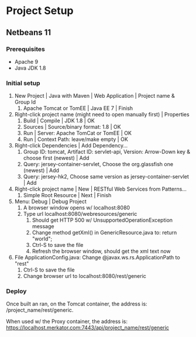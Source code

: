 # Project Setup

## Netbeans 11

### Prerequisites

- Apache 9
- Java JDK 1.8

### Initial setup

1. New Project | Java with Maven | Web Application | Project name & Group Id
    1. Apache Tomcat or TomEE | Java EE 7 | Finish
1. Right-click project name (might need to open manually first) | Properties
    1. Build | Compile | JDK 1.8 | OK
    1. Sources | Source/binary format: 1.8 | OK
    1. Run | Server: Apache TomCat or TomEE | OK
    1. Run | Context Path: leave/make empty | OK
1. Right-click Dependencies | Add Dependency...
    1. Group ID: tomcat, Artifact ID: servlet-api, Version: Arrow-Down key & choose first (newest) | Add
    1. Query: jersey-container-servlet, Choose the org.glassfish one (newest) | Add
    1. Query: jersey-hk2, Choose same version as jersey-container-servlet | Add
1. Right-click project name | New | RESTful Web Services from Patterns...
    1. Simple Root Resource | Next | Finish
1. Menu: Debug | Debug Project
    1. A browser window opens w/ localhost:8080
    1. Type url localhost:8080/webresources/generic
        1. Should get HTTP 500 w/ UnsupportedOperationException message
        1. Change method getXml() in GenericResource.java to: return "<hello>world</hello>";
        1. Ctrl-S to save the file
        1. Refresh the browser window, should get the xml text now
1. File ApplicationConfig.java: Change @javax.ws.rs.ApplicationPath to "rest"
    1. Ctrl-S to save the file
    1. Change browser url to localhost:8080/rest/generic

### Deploy

Once built an ran, on the Tomcat container, the address is: /project_name/rest/generic.

When used w/ the Proxy container, the address is: https://localhost.merkator.com:7443/api/project_name/rest/generic
